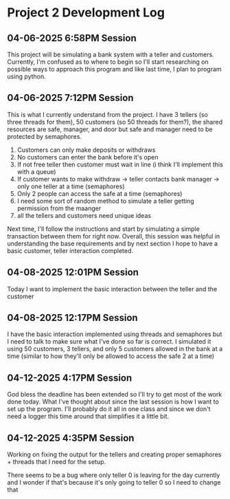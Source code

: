 # Project 2 Development Log

## **04-06-2025 6:58PM Session**
This project will be simulating a bank system with a teller and customers. Currently, I'm 
confused as to where to begin so I'll start researching on possible ways to approach this program 
and like last time, I plan to program using python.

## **04-06-2025 7:12PM Session**
This is what I currently understand from the project. I have 3 tellers (so three threads for them), 
50 customers (so 50 threads for them?), the shared resources are safe, manager, and door but safe 
and manager need to be protected by semaphores. 
1. Customers can only make deposits or withdraws
2. No customers can enter the bank before it's open 
3. If not free teller then customer must wait in line (i think I'll implement this with a queue)
4. If customer wants to make withdraw -> teller contacts bank manager -> only one teller at a time (semaphores)
5. Only 2 people can access the safe at a time (semaphores)
6. I need some sort of random method to simulate a teller getting permission from the maanger 
7. all the tellers and customers need unique ideas 


Next time, I'll follow the instructions and start by simulating a simple transaction between them for right now. Overall, 
this session was helpful in understanding the base requirements and by next section I hope to have a basic customer, teller 
interaction completed. 

## **04-08-2025 12:01PM Session**

Today I want to implement the basic interaction between the teller and the customer


## **04-08-2025 12:17PM Session**
I have the basic interaction implemented using threads and semaphores but I need to talk 
to make sure what I've done so far is correct. I simulated it using 50 customers, 3 
tellers, and only 5 customers allowed in the bank at a time (similar to how they'll 
only be allowed to access the safe 2 at a time)

## **04-12-2025 4:17PM Session**
God bless the deadline has been extended so I'll try to get most of the work done today. What I've thought 
about since the last session is how I want to set up the program. I'll probably do it all in 
one class and since we don't need a logger this time around that simplifies it a little 
bit.

## **04-12-2025 4:35PM Session**
Working on fixing the output for the tellers and creating proper semaphores + threads that I need 
for the setup. 

There seems to be a bug where only teller 0 is leaving for the day currently and I wonder if that's because 
it's only going to teller 0 so I need to change that 

